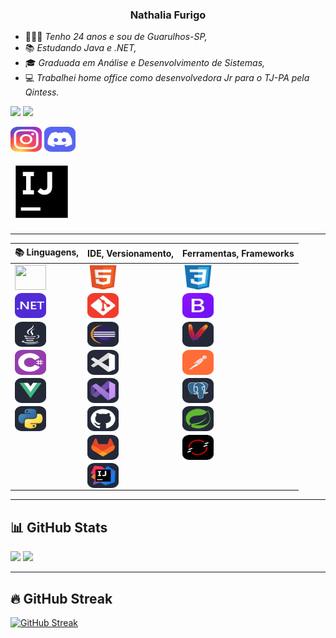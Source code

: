 <!-- markdownlint-disable MD033 MD041 -->
<h3 align="center">Nathalia Furigo</h3>

- 🙋🏻‍♀️ *Tenho 24 anos e sou de Guarulhos-SP,* 
- 📚 *Estudando Java e .NET,*
- 🎓 *Graduada em Análise e Desenvolvimento de Sistemas,*
- :computer: *Trabalhei home office como desenvolvedora Jr para o TJ-PA pela Qintess.*

<a href = "mailto:furinathi@gmail.com"><img src="https://img.shields.io/badge/-Gmail-%23333?style=for-the-badge&logo=gmail&logoColor=white" target="_blank"></a>
<a href="https://www.linkedin.com/in/nathalia-furigo-968136113/" target="_blank"><img src="https://img.shields.io/badge/-LinkedIn-%230077B5?style=for-the-badge&logo=linkedin&logoColor=white" target="_blank"></a>

<a href = "https://www.instagram.com/nath05mf_/"><img align="center" height="40" width="50" src="https://github.com/tandpfun/skill-icons/blob/main/icons/Instagram.svg" target="_blank"></a>
<a href = "https://discord.com/channels/@nath_furigo"><img align="center" height="40" width="50" src="https://github.com/tandpfun/skill-icons/blob/main/icons/Discord.svg" target="_blank"></a>

<svg xmlns="http://www.w3.org/2000/svg" x="0px" y="0px" width="100" height="100" viewBox="0 0 24 24">
    <path d="M2,2v20h20V2H2z M4.75,11.375H6V6H4.75V4.375H9V6H7.75v5.375H9V13H4.75V11.375z M11.5,19.25H4V18h7.5V19.25z M16,9.875 c0,1.125-0.25,3.25-3,3.25c-1.5,0-2.315-0.902-2.625-1.271l1.154-1.319c0.208,0.231,0.721,0.84,1.471,0.84 c1.125,0,1.125-1.125,1.125-1.5v-5.5H16V9.875z"></path>
</svg>

---------------------------------------------   

|      📚 Linguagens,       | IDE, Versionamento,     | Ferramentas, Frameworks |
|--------------------------|--------------------------|-----------------------------|
| <img align="center" height="40" width="50" src="https://cdn.jsdelivr.net/gh/devicons/devicon/icons/angularjs/angularjs-original.svg"> | <img align="center" height="40" width="50" src="https://raw.githubusercontent.com/devicons/devicon/master/icons/html5/html5-original.svg"> | <img align="center" height="40" width="50" src="https://raw.githubusercontent.com/devicons/devicon/master/icons/css3/css3-original.svg"> |
| <img align="center" height="40" width="50" src="https://github.com/tandpfun/skill-icons/blob/main/icons/DotNet.svg"> | <img align="center" height="40" width="50" src="https://github.com/tandpfun/skill-icons/blob/main/icons/Git.svg"> | <img align="center" height="40" width="50" src="https://github.com/tandpfun/skill-icons/blob/main/icons/Bootstrap.svg"> |
| <img align="center" height="40" width="50" src="https://github.com/tandpfun/skill-icons/blob/main/icons/Java-Dark.svg"> | <img align="center" height="40" width="50" src="https://github.com/tandpfun/skill-icons/blob/main/icons/Eclipse-Dark.svg"> | <img align="center" height="40" width="50" src="https://github.com/tandpfun/skill-icons/blob/main/icons/Maven-Dark.svg"> |
| <img align="center" height="40" width="50" src="https://github.com/tandpfun/skill-icons/blob/main/icons/CS.svg"> | <img align="center" height="40" width="50" src="https://github.com/tandpfun/skill-icons/blob/main/icons/VSCode-Dark.svg"> | <img align="center" height="40" width="50" src="https://github.com/tandpfun/skill-icons/blob/main/icons/Postman.svg"> |
| <img align="center" height="40" width="50" src="https://github.com/tandpfun/skill-icons/blob/main/icons/VueJS-Dark.svg"> | <img align="center" height="40" width="50" src="https://github.com/tandpfun/skill-icons/blob/main/icons/VisualStudio-Dark.svg"> | <img align="center" height="40" width="50" src="https://github.com/tandpfun/skill-icons/blob/main/icons/PostgreSQL-Dark.svg"> |
| <img align="center" height="40" width="50" src="https://github.com/tandpfun/skill-icons/blob/main/icons/Python-Dark.svg"> | <img align="center" height="40" width="50" src="https://github.com/tandpfun/skill-icons/blob/main/icons/Github-Dark.svg"> | <img align="center" height="40" width="50" src="https://github.com/tandpfun/skill-icons/blob/main/icons/Spring-Dark.svg"> |
| | <img align="center" height="40" width="50" src="https://github.com/tandpfun/skill-icons/blob/main/icons/GitLab-Dark.svg"> | <img align="center" height="40" width="50" src="https://github.com/tandpfun/skill-icons/blob/main/icons/OpenShift.svg"> |
| | <img align="center" height="40" width="50" src="https://github.com/tandpfun/skill-icons/blob/main/icons/Idea-Dark.svg"> | |

---------------------------------------------

## 📊 GitHub Stats

<div>
    <img height="120em" src="https://github-readme-stats.vercel.app/api?username=nathiz&show_icons=true&theme=midnight-purple&include_all_commits=true&count_private=true"/>
    <img height="120em" src="https://github-readme-stats.vercel.app/api/top-langs/?username=nathiz&layout=compact&langs_count=16&theme=midnight-purple"/>
</div>

-----------------------------------------------

## 🔥 GitHub Streak

[![GitHub Streak](https://streak-stats.demolab.com/?user=nathiz&theme=midnight-purple&background=000&border=8300ff&dates=FFF)](https://git.io/streak-stats)
